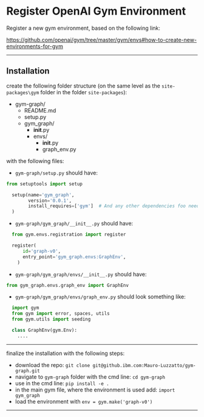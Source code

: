# Register OpenAI Gym Environment

Register a new gym environment, based on the following link:

https://github.com/openai/gym/tree/master/gym/envs#how-to-create-new-environments-for-gym

---

## Installation

create the following folder structure (on the same level as the `site-packages\gym` folder in the folder `site-packages`):

* gym-graph/
   * README.md
   * setup.py
   * gym_graph/
      * __init__.py
      * envs/
        * __init__.py
        * graph_env.py

with the following files:

- `gym-graph/setup.py` should have:


```python
from setuptools import setup

  setup(name='gym_graph',
        version='0.0.1',
        install_requires=['gym']  # And any other dependencies foo needs
  )  
```

- `gym-graph/gym_graph/__init__.py` should have:

```python
  from gym.envs.registration import register

  register(
      id='graph-v0',
      entry_point='gym_graph.envs:GraphEnv',
    )
```

- `gym-graph/gym_graph/envs/__init__.py` should have:
```python
from gym_graph.envs.graph_env import GraphEnv
```

- `gym-graph/gym_graph/envs/graph_env.py` should look something like:
```python
  import gym
  from gym import error, spaces, utils
  from gym.utils import seeding

  class GraphEnv(gym.Env):
    ....
```
---

finalize the installation with the following steps:
- download the repo: `git clone git@github.ibm.com:Mauro-Luzzatto/gym-graph.git`
- navigate to `gym-graph` folder with the cmd line: `cd gym-graph`
- use in the cmd line: `pip install -e .`
- in the main gym file, where the environment is used add: `import gym_graph`
- load the environment with `env = gym.make('graph-v0')`

---
